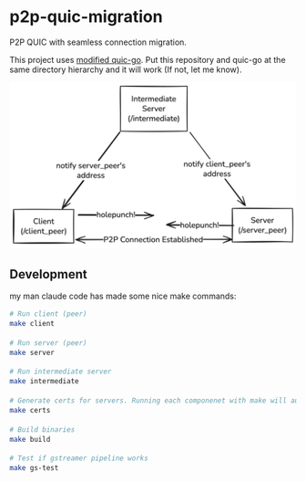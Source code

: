 # p2p-quic-migration
P2P QUIC with seamless connection migration.

This project uses [modified quic-go](https://github.com/kota-yata/quic-go). Put this repository and quic-go at the same directory hierarchy and it will work (If not, let me know).

![p2p diagram](./p2p-diagram.png)

## Development
my man claude code has made some nice make commands:
```bash
# Run client (peer)
make client

# Run server (peer)
make server

# Run intermediate server
make intermediate

# Generate certs for servers. Running each componenet with make will automatically run this beforehand
make certs

# Build binaries
make build

# Test if gstreamer pipeline works
make gs-test
```
